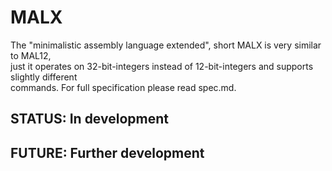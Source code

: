 # MALX
The "minimalistic assembly language extended", short MALX is very similar to MAL12,  
just it operates on 32-bit-integers instead of 12-bit-integers and supports slightly different  
commands. For full specification please read spec.md.
## STATUS: In development
## FUTURE: Further development
